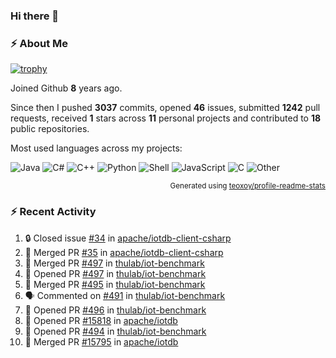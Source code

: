 ### Hi there 👋

### :zap: About Me

[![trophy](https://github-profile-trophy.vercel.app/?username=HTHou&theme=onedark)](https://github.com/ryo-ma/github-profile-trophy)
   
Joined Github **8** years ago.

Since then I pushed **3037** commits, opened **46** issues, submitted **1242** pull requests, received **1** stars across **11** personal projects and contributed to **18** public repositories.

Most used languages across my projects:

![Java](https://img.shields.io/static/v1?style=flat-square&label=%E2%A0%80&color=555&labelColor=%23b07219&message=Java%EF%B8%B189.3%25)
![C#](https://img.shields.io/static/v1?style=flat-square&label=%E2%A0%80&color=555&labelColor=%23178600&message=C%23%EF%B8%B13.9%25)
![C++](https://img.shields.io/static/v1?style=flat-square&label=%E2%A0%80&color=555&labelColor=%23f34b7d&message=C%2B%2B%EF%B8%B12.7%25)
![Python](https://img.shields.io/static/v1?style=flat-square&label=%E2%A0%80&color=555&labelColor=%233572A5&message=Python%EF%B8%B10.7%25)
![Shell](https://img.shields.io/static/v1?style=flat-square&label=%E2%A0%80&color=555&labelColor=%2389e051&message=Shell%EF%B8%B10.7%25)
![JavaScript](https://img.shields.io/static/v1?style=flat-square&label=%E2%A0%80&color=555&labelColor=%23f1e05a&message=JavaScript%EF%B8%B10.5%25)
![C](https://img.shields.io/static/v1?style=flat-square&label=%E2%A0%80&color=555&labelColor=%23555555&message=C%EF%B8%B10.4%25)
![Other](https://img.shields.io/static/v1?style=flat-square&label=%E2%A0%80&color=555&labelColor=%23ededed&message=Other%EF%B8%B11.4%25)

<p align="right"><sub>Generated using <a href="https://github.com/marketplace/actions/profile-readme-stats">teoxoy/profile-readme-stats</a></sub></p>


<!--![](https://github.com/HTHou/HTHou/blob/output/github-contribution-grid-snake.svg)-->

<!--![Haonan Hou's github stats](https://github-readme-stats.vercel.app/api?username=HTHou&count_private=true&show_icons=true&theme=onedark)-->

<!--![Haonan Hou's wakatime stats](https://github-readme-stats.vercel.app/api/wakatime?username=HTHou&layout=compact&theme=onedark)-->

<!--![Top Langs](https://github-readme-stats.vercel.app/api/top-langs/?username=HTHou&theme=onedark&layout=compact)-->

### :zap: Recent Activity
<!--START_SECTION:activity-->
1. 🔒 Closed issue [#34](https://github.com/apache/iotdb-client-csharp/issues/34) in [apache/iotdb-client-csharp](https://github.com/apache/iotdb-client-csharp)
2. 🎉 Merged PR [#35](https://github.com/apache/iotdb-client-csharp/pull/35) in [apache/iotdb-client-csharp](https://github.com/apache/iotdb-client-csharp)
3. 🎉 Merged PR [#497](https://github.com/thulab/iot-benchmark/pull/497) in [thulab/iot-benchmark](https://github.com/thulab/iot-benchmark)
4. 💪 Opened PR [#497](https://github.com/thulab/iot-benchmark/pull/497) in [thulab/iot-benchmark](https://github.com/thulab/iot-benchmark)
5. 🎉 Merged PR [#495](https://github.com/thulab/iot-benchmark/pull/495) in [thulab/iot-benchmark](https://github.com/thulab/iot-benchmark)
6. 🗣 Commented on [#491](https://github.com/thulab/iot-benchmark/pull/491#issuecomment-3003584266) in [thulab/iot-benchmark](https://github.com/thulab/iot-benchmark)
7. 💪 Opened PR [#496](https://github.com/thulab/iot-benchmark/pull/496) in [thulab/iot-benchmark](https://github.com/thulab/iot-benchmark)
8. 💪 Opened PR [#15818](https://github.com/apache/iotdb/pull/15818) in [apache/iotdb](https://github.com/apache/iotdb)
9. 💪 Opened PR [#494](https://github.com/thulab/iot-benchmark/pull/494) in [thulab/iot-benchmark](https://github.com/thulab/iot-benchmark)
10. 🎉 Merged PR [#15795](https://github.com/apache/iotdb/pull/15795) in [apache/iotdb](https://github.com/apache/iotdb)
<!--END_SECTION:activity-->

<!--
**HTHou/HTHou** is a ✨ _special_ ✨ repository because its `README.md` (this file) appears on your GitHub profile.

Here are some ideas to get you started:

- 🔭 I’m currently working on ...
- 🌱 I’m currently learning ...
- 👯 I’m looking to collaborate on ...
- 🤔 I’m looking for help with ...
- 💬 Ask me about ...
- 📫 How to reach me: ...
- 😄 Pronouns: ...
- ⚡ Fun fact: ...
-->
